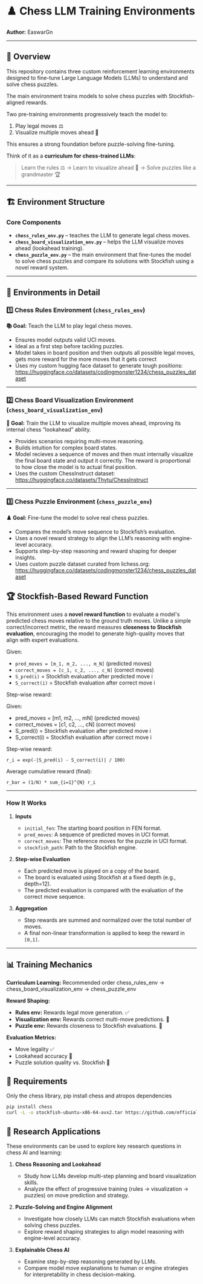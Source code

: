 # ♟️ Chess LLM Training Environments

**Author:** EaswarGn

---

## 📝 Overview

This repository contains three custom reinforcement learning environments designed to fine-tune Large Language Models (LLMs) to understand and solve chess puzzles.

The main environment trains models to solve chess puzzles with Stockfish-aligned rewards.

Two pre-training environments progressively teach the model to:

1. Play legal moves ⚖️
2. Visualize multiple moves ahead 🔮

This ensures a strong foundation before puzzle-solving fine-tuning.

Think of it as a **curriculum for chess-trained LLMs**:

> Learn the rules ⚖️ → Learn to visualize ahead 🔮 → Solve puzzles like a grandmaster 🏆

---

## 🏗️ Environment Structure

### Core Components

- **`chess_rules_env.py`** – teaches the LLM to generate legal chess moves.
- **`chess_board_visualization_env.py`** – helps the LLM visualize moves ahead (lookahead training).
- **`chess_puzzle_env.py`** – the main environment that fine-tunes the model to solve chess puzzles and compare its solutions with Stockfish using a novel reward system.

---

## 🧩 Environments in Detail

### 1️⃣ Chess Rules Environment (`chess_rules_env`)

**📚 Goal:** Teach the LLM to play legal chess moves.

- Ensures model outputs valid UCI moves.
- Ideal as a first step before tackling puzzles.
- Model takes in board position and then outputs all possible legal moves, gets more reward for the more moves that it gets correct
- Uses my custom hugging face dataset to generate tough positions: https://huggingface.co/datasets/codingmonster1234/chess_puzzles_dataset

---

### 2️⃣ Chess Board Visualization Environment (`chess_board_visualization_env`)

**🔮 Goal:** Train the LLM to visualize multiple moves ahead, improving its internal chess “lookahead” ability.

- Provides scenarios requiring multi-move reasoning.
- Builds intuition for complex board states.
- Model recieves a sequence of moves and then must internally visualize the final board state and output it correctly. The reward is proportional to how close the model is to actual final position.
- Uses the custom ChessInstruct dataset: https://huggingface.co/datasets/Thytu/ChessInstruct

---

### 3️⃣ Chess Puzzle Environment (`chess_puzzle_env`)

**♟️ Goal:** Fine-tune the model to solve real chess puzzles.

- Compares the model’s move sequence to Stockfish’s evaluation.
- Uses a novel reward strategy to align the LLM’s reasoning with engine-level accuracy.
- Supports step-by-step reasoning and reward shaping for deeper insights.
- Uses custom puzzle dataset curated from lichess.org: https://huggingface.co/datasets/codingmonster1234/chess_puzzles_dataset

## 🏆 Stockfish-Based Reward Function

This environment uses a **novel reward function** to evaluate a model's predicted chess moves relative to the ground truth moves. Unlike a simple correct/incorrect metric, the reward measures **closeness to Stockfish evaluation**, encouraging the model to generate high-quality moves that align with expert evaluations.

Given:
- `pred_moves = [m_1, m_2, ..., m_N]` (predicted moves)
- `correct_moves = [c_1, c_2, ..., c_N]` (correct moves)
- `S_pred(i)` = Stockfish evaluation after predicted move i
- `S_correct(i)` = Stockfish evaluation after correct move i

Step-wise reward:

Given:
- pred_moves = [m1, m2, ..., mN] (predicted moves)
- correct_moves = [c1, c2, ..., cN] (correct moves)
- S_pred(i) = Stockfish evaluation after predicted move i
- S_correct(i) = Stockfish evaluation after correct move i

Step-wise reward:

    r_i = exp(-|S_pred(i) - S_correct(i)| / 100)

Average cumulative reward (final):

    r_bar = (1/N) * sum_{i=1}^{N} r_i


---

### **How It Works**

1. **Inputs**
   - `initial_fen`: The starting board position in FEN format.
   - `pred_moves`: A sequence of predicted moves in UCI format.
   - `correct_moves`: The reference moves for the puzzle in UCI format.
   - `stockfish_path`: Path to the Stockfish engine.

2. **Step-wise Evaluation**
   - Each predicted move is played on a copy of the board.
   - The board is evaluated using Stockfish at a fixed depth (e.g., depth=12).
   - The predicted evaluation is compared with the evaluation of the correct move sequence.

3. **Aggregation**
   - Step rewards are summed and normalized over the total number of moves.
   - A final non-linear transformation is applied to keep the reward in `[0,1]`.


---

## 📊 Training Mechanics

**Curriculum Learning:** Recommended order
chess_rules_env → chess_board_visualization_env → chess_puzzle_env




**Reward Shaping:**

- **Rules env:** Rewards legal move generation. ✅
- **Visualization env:** Rewards correct multi-move predictions. 🔭
- **Puzzle env:** Rewards closeness to Stockfish evaluations. 🏅

**Evaluation Metrics:**

- Move legality ✅
- Lookahead accuracy 🔭
- Puzzle solution quality vs. Stockfish 🏅

## 🔬 Requirements
Only the chess library, pip install chess and atropos dependencies
```bash
pip install chess
curl -L -o stockfish-ubuntu-x86-64-avx2.tar https://github.com/official-stockfish/Stockfish/releases/latest/download/stockfish-ubuntu-x86-64-avx2.tar
```


## 🔬 Research Applications

These environments can be used to explore key research questions in chess AI and learning:

1. **Chess Reasoning and Lookahead**
   - Study how LLMs develop multi-step planning and board visualization skills.
   - Analyze the effect of progressive training (rules → visualization → puzzles) on move prediction and strategy.

2. **Puzzle-Solving and Engine Alignment**
   - Investigate how closely LLMs can match Stockfish evaluations when solving chess puzzles.
   - Explore reward shaping strategies to align model reasoning with engine-level accuracy.

3. **Explainable Chess AI**
   - Examine step-by-step reasoning generated by LLMs.
   - Compare model move explanations to human or engine strategies for interpretability in chess decision-making.
